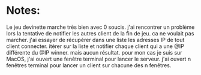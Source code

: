 # Notes:
Le jeu devinette marche très bien avec 0 soucis.
j'ai rencontrer un problème lors la tentative de notifier les autres client de la fin de jeu.
ca ne voulait pas marcher.
j'ai essayer de récupérer dans une liste les adresses IP de tout client connecter.
itérer sur la liste et notifier chaque client qui a une @IP différente du @IP winner.
mais aucun résultat.
pour mon cas je suis sur MacOS, j'ai ouvert une fenêtre terminal pour lancer le serveur.
j'ai ouvert n fenêtres terminal pour lancer un client sur chacune des n fenêtres.
